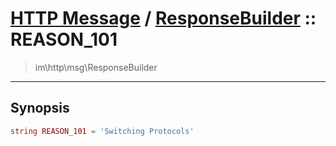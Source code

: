 # [HTTP Message](http.md) / [ResponseBuilder](http-ResponseBuilder.md) :: REASON_101
 > im\http\msg\ResponseBuilder
____

## Synopsis
```php
string REASON_101 = 'Switching Protocols'
```
